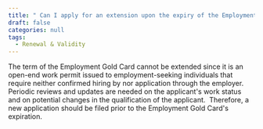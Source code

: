```yaml
---
title: " Can I apply for an extension upon the expiry of the Employment Gold Card?"
draft: false
categories: null
tags:
  - Renewal & Validity
---
```

The term of the Employment Gold Card cannot be extended since it is an open-end work permit issued to employment-seeking individuals that require neither confirmed hiring by nor application through the employer.  Periodic reviews and updates are needed on the applicant's work status and on potential changes in the qualification of the applicant.  Therefore, a new application should be filed prior to the Employment Gold Card's expiration.
